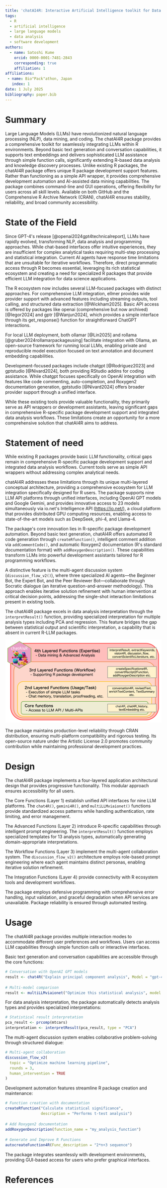 ```yaml
---
title: 'chatAI4R: Interactive Artificial Intelligence toolkit for Data Science in R'
tags:
  - R
  - artificial intelligence
  - large language models
  - data analysis
  - software development
authors:
  - name: Satoshi Kume
    orcid: 0000-0001-7481-2843
    corresponding: true
    affiliation: 1
affiliations:
 - name: Bio"Pack"athon, Japan
   index: 1
date: 1 July 2025
bibliography: paper.bib
---
```


# Summary

Large Language Models (LLMs) have revolutionized natural language processing (NLP), data mining, and coding. The chatAI4R package provides a comprehensive toolkit for seamlessly integrating LLMs within R environments. Beyond basic text generation and conversation capabilities, it supports text embeddings and delivers sophisticated LLM assistance through simple function calls, significantly extending R-based data analysis and knowledge discovery processes. Unlike existing R packages, the chatAI4R package offers unique R package development support features. Rather than functioning as a simple API wrapper, it provides comprehensive development automation and AI-assisted data mining capabilities. The package combines command-line and GUI operations, offering flexibility for users across all skill levels. Available on both GitHub and the Comprehensive R Archive Network (CRAN), chatAI4R ensures stability, reliability, and broad community accessibility.

# State of the Field

Since GPT-4's release [@openai2024gpt4technicalreport], LLMs have rapidly evolved, transforming NLP, data analysis and programming approaches. While chat-based interfaces offer intuitive experiences, they are insufficient for complex analytical tasks requiring multi-step processing and statistical integration. Current AI agents have response time limitations that are unsuitable for iterative workflows. Therefore, direct programmatic access through R becomes essential, leveraging its rich statistical ecosystem and creating a need for specialized R packages that provide efficient LLM integration for data science applications.

The R ecosystem now includes several LLM-focused packages with distinct approaches. For comprehensive LLM integration, ellmer provides wide provider support with advanced features including streaming outputs, tool calling, and structured data extraction [@Wickham2025]. Basic API access is offered by packages like openai (comprehensive but now archived) [@Iegor2024] and gptr [@Wanjun2024], which provides a simple interface through its get_response() function for straightforward ChatGPT interactions.

For local LLM deployment, both ollamar [@Lin2025] and rollama [@gruber2024rollamarpackageusing] facilitate integration with Ollama, an open-source framework for running local LLMs, enabling private and reproducible model execution focused on text annotation and document embedding capabilities.

Development-focused packages include chatgpt [@Rodriguez2023] and gptstudio [@Nivard2024], both providing RStudio addins for coding assistance. While chatgpt focuses specifically on OpenAI integration with features like code commenting, auto-completion, and Roxygen2 documentation generation, gptstudio [@Nivard2024] offers broader provider support through a unified interface.

While these existing tools provide valuable functionality, they primarily serve as API wrappers or development assistants, leaving significant gaps in comprehensive R-specific package development support and integrated data analysis workflows. These limitations create an opportunity for a more comprehensive solution that chatAI4R aims to address.

# Statement of need

While existing R packages provide basic LLM functionality, critical gaps remain in comprehensive R-specific package development support and integrated data analysis workflows. Current tools serve as simple API wrappers without addressing complex analytical needs.

chatAI4R addresses these limitations through its unique multi-layered conceptual architecture, providing a comprehensive ecosystem for LLM integration specifically designed for R users. The package supports nine LLM API platforms through unified interfaces, including OpenAI GPT models and Google Gemini, and provides innovative access to 23 models simultaneously via io.net's Intelligence API (https://io.net/), a cloud platform that provides distributed GPU computing resources, enabling access to state-of-the-art models such as DeepSeek, phi-4, and Llama-4.

The package's core innovation lies in R-specific package development automation. Beyond basic text generation, chatAI4R offers automated R code generation through `createRfunction()`, intelligent comment addition via `addCommentCode()`, and automatic Roxygen2 documentation (R's standard documentation format) with `addRoxygenDescription()`. These capabilities transform LLMs into powerful development assistants tailored for R programming workflows.

A distinctive feature is the multi-agent discussion system (`discussion_flow_v2()`), where three specialized AI agents—the Beginner Bot, the Expert Bot, and the Peer Reviewer Bot—collaborate through Socratic dialogue (an iterative question-and-answer methodology). This approach enables iterative solution refinement with human intervention at critical decision points, addressing the single-shot interaction limitations present in existing tools.

The chatAI4R package excels in data analysis interpretation through the `interpretResult()` function, providing specialized interpretation for multiple analysis types including PCA and regression. This feature bridges the gap between statistical output and scientific interpretation, a capability that is absent in current R-LLM packages.

![Figure 1: Four-layered conceptual framework of the chatAI4R package, showing the hierarchical structure from core functions to specialized applications](figure1.png)

The package maintains production-level reliability through CRAN distribution, ensuring multi-platform compatibility and rigorous testing. Its open-source nature under the Artistic License 2.0 promotes community contribution while maintaining professional development practices.

# Design

The chatAI4R package implements a four-layered application architectural design that provides progressive functionality. This modular approach ensures accessibility for all users.

The Core Functions (Layer 1) establish unified API interfaces for nine LLM platforms. The `chat4R()`, `gemini4R()`, and `multiLLMviaionet()` functions provide standardized access patterns while handling authentication, rate limiting, and error management.

The Advanced Functions (Layer 2) introduce R-specific capabilities through intelligent prompt engineering. The `interpretResult()` function employs specialized templates for 13 analysis types, automatically generating domain-appropriate interpretations.

The Workflow Functions (Layer 3) implement the multi-agent collaboration system. The `discussion_flow_v2()` architecture employs role-based prompt engineering where each agent maintains distinct personas, enabling iterative solution refinement.

The Integration Functions (Layer 4) provide connectivity with R ecosystem tools and development workflows.

The package employs defensive programming with comprehensive error handling, input validation, and graceful degradation when API services are unavailable. Package reliability is ensured through automated testing.

# Usage

The chatAI4R package provides multiple interaction modes to accommodate different user preferences and workflows. Users can access LLM capabilities through simple function calls or interactive interfaces.

Basic text generation and conversation capabilities are accessible through the core functions:

```r
# Conversation with OpenAI GPT models
result <- chat4R("Explain principal component analysis", Model = "gpt-4o")

# Multi-model comparison
result <- multiLLMviaionet("Optimize this statistical analysis", model = "deepseek")
```

For data analysis interpretation, the package automatically detects analysis types and provides specialized interpretations:

```r
# Statistical result interpretation
pca_result <- prcomp(mtcars)
interpretation <- interpretResult(pca_result, type = "PCA")
```

The multi-agent discussion system enables collaborative problem-solving through structured dialogue:

```r
# Multi-agent collaboration
discussion_flow_v2(
  topic = "Optimize machine learning pipeline",
  rounds = 3,
  human_intervention = TRUE
)
```

Development automation features streamline R package creation and maintenance:

```r
# Function creation with documentation
createRfunction("Calculate statistical significance", 
                description = "Performs t-test analysis")

# Add Roxygen2 documentation
addRoxygenDescription(function_name = "my_analysis_function")

# Generate and Improve R Functions
autocreateFunction4R(Func_description = "2*n+3 sequence")
```

The package integrates seamlessly with development environments, providing GUI-based access for users who prefer graphical interfaces.


# References


